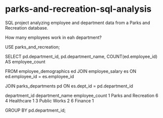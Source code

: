 # parks-and-recreation-sql-analysis
SQL project analyzing employee and department data from a Parks and Recreation database.

How many employees work in eah department?

USE parks_and_recreation;

SELECT pd.department_id,
       pd.department_name,
        COUNT(ed.employee_id) AS employee_count

       
FROM employee_demographics ed
JOIN employee_salary es
      ON ed.employee_id = es.employee_id

JOIN parks_departments pd
      ON es.dept_id = pd.department_id

department_id	department_name	employee_count
1	    Parks and Recreation	   6
4	    Healthcare	          1
3	    Public Works	          2
6	     Finance	                 1

      
 
 GROUP BY pd.department_id;

 
